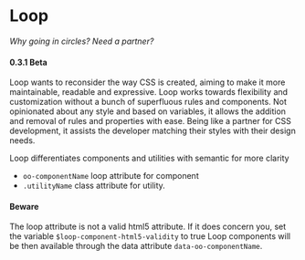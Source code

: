 # Loop

*Why going in circles?
Need a partner?*

#### 0.3.1 Beta

Loop wants to reconsider the way CSS is created, aiming to make it more maintainable, readable and expressive.
Loop works towards flexibility and customization without a bunch of superfluous rules and components.
Not opinionated about any style and based on variables, it allows the addition and removal of rules and properties with ease.
Being like a partner for CSS development, it assists the developer matching their styles with their design needs.

Loop differentiates components and utilities with semantic for more clarity

* `oo-componentName` loop attribute for component
* `.utilityName` class attribute for utility.

#### Beware
The loop attribute is not a valid html5 attribute.
If it does concern you, set the variable `$loop-component-html5-validity` to true
Loop components will be then available through the data attribute `data-oo-componentName`.
